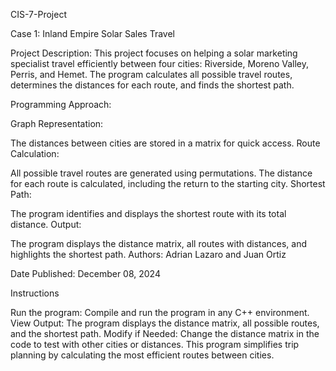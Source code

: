 CIS-7-Project

Case 1: Inland Empire Solar Sales Travel

Project Description: This project focuses on helping a solar marketing specialist travel efficiently between four cities: Riverside, Moreno Valley, Perris, and Hemet. The program calculates all possible travel routes, determines the distances for each route, and finds the shortest path.

Programming Approach:

Graph Representation:

The distances between cities are stored in a matrix for quick access.
Route Calculation:

All possible travel routes are generated using permutations.
The distance for each route is calculated, including the return to the starting city.
Shortest Path:

The program identifies and displays the shortest route with its total distance.
Output:

The program displays the distance matrix, all routes with distances, and highlights the shortest path.
Authors: Adrian Lazaro and Juan Ortiz

Date Published: December 08, 2024

Instructions

Run the program:
Compile and run the program in any C++ environment.
View Output:
The program displays the distance matrix, all possible routes, and the shortest path.
Modify if Needed:
Change the distance matrix in the code to test with other cities or distances.
This program simplifies trip planning by calculating the most efficient routes between cities.
